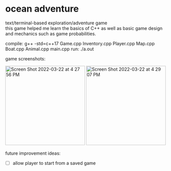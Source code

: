 # ocean adventure

text/terminal-based exploration/adventure game  
this game helped me learn the basics of C++ as well as basic game design and mechanics such as game probabilities.

compile: g++ -std=c++17 Game.cpp Inventory.cpp Player.cpp Map.cpp Boat.cpp Animal.cpp main.cpp
run: ./a.out

game screenshots:  

<img width="250" alt="Screen Shot 2022-03-22 at 4 27 56 PM" src="https://user-images.githubusercontent.com/48075045/159587003-782bfadb-a5ca-42bd-a4bd-f566e9ef387d.png"> 
<img width="250" alt="Screen Shot 2022-03-22 at 4 29 07 PM" src="https://user-images.githubusercontent.com/48075045/159587020-80008611-f6d6-4abe-a2c7-ca1eb2cb6735.png">


future improvement ideas:
- [ ] allow player to start from a saved game
